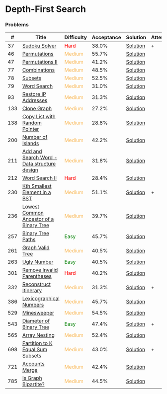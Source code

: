 Depth-First Search
===

### Problems
| #   | Title | Difficulty | Acceptance | Solution  | Attention |
| --- | --- | --- | --- | --- | --- |
|37 | [Sudoku Solver](https://leetcode.com/problems/sudoku-solver/) | <span style="color:red">Hard</span> | 38.0% |[Solution](../problems/37.md)| + |
|46 | [Permutations](https://leetcode.com/problems/permutations/) | <span style="color:#FABC60">Medium</span> | 55.7% |[Solution](../problems/46.md)||
|47 | [Permutations II](https://leetcode.com/problems/permutations-ii/) | <span style="color:#FABC60">Medium</span> | 41.2% |[Solution](../problems/47.md) ||
|77 | [Combinations](https://leetcode.com/problems/combinations/) | <span style="color:#FABC60">Medium</span>  | 48.5% |[Solution](../problems/77.md)
|78 | [Subsets](https://leetcode.com/problems/subsets/) | <span style="color:#FABC60">Medium</span> | 52.5% |[Solution](../problems/78.md)||
|79   |  [Word Search](https://leetcode.com/problems/word-search/) | <span style="color:#FABC60">Medium</span> |31.0%|[Solution](../problems/79.md)| |
|93 | [Restore IP Addresses](https://leetcode.com/problems/restore-ip-addresses/) | <span style="color:#FABC60">Medium</span> | 31.3% |[Solution](../problems/93.md)| |
|133 | [Clone Graph](https://leetcode.com/problems/clone-graph/) | <span style="color:#FABC60">Medium</span> | 27.2% |[Solution](../problems/133.md) | |
|138 |[Copy List with Random Pointer](https://leetcode.com/problems/copy-list-with-random-pointer/) | <span style="color:#FABC60">Medium</span> | 28.8% |[Solution](../problems/138.md) |
|200 | [Number of Islands](https://leetcode.com/problems/number-of-islands/) |  <span style="color:#FABC60">Medium</span>  | 42.2% |[Solution](../problems/200.md) | |
|211 |[Add and Search Word - Data structure design](https://leetcode.com/problems/add-and-search-word-data-structure-design/) | <span style="color:#FABC60">Medium</span> | 31.8% |[Solution](../problems/211.md) |
|212 | [Word Search II](https://leetcode.com/problems/word-search-ii/) | <span style="color:red">Hard</span> | 28.4% |[Solution](../problems/212.md)||
|230 | [Kth Smallest Element in a BST](https://leetcode.com/problems/kth-smallest-element-in-a-bst/) | <span style="color:#FABC60">Medium</span> | 51.1% |[Solution](../problems/230.md)| + |
| 236 | [Lowest Common Ancestor of a Binary Tree](https://leetcode.com/problems/lowest-common-ancestor-of-a-binary-tree/) | <span style="color:#FABC60">Medium</span> | 39.7% |[Solution](../problems/236.md) |
|257  | [Binary Tree Paths](https://leetcode.com/problems/binary-tree-paths/) | <span style="color:green">Easy</span> | 45.7%	|[Solution](../problems/257.md)| |
|261 | [Graph Valid Tree](https://leetcode.com/problems/graph-valid-tree) | <span style="color:#FABC60">Medium</span> | 40.5% |[Solution](../problems/261.md) | |
|263 | [Ugly Number](https://leetcode.com/problems/ugly-number/) | <span style="color:green">Easy</span>| 40.5% |[Solution](../problems/263.md)||
|301 | [Remove Invalid Parentheses](https://leetcode.com/problems/remove-invalid-parentheses/) | <span style="color:red">Hard</span> | 40.2% |[Solution](../problems/301.md) |
|332 | [Reconstruct Itinerary](https://leetcode.com/problems/reconstruct-itinerary/) | <span style="color:#FABC60">Medium</span> | 31.3% |[Solution](../problems/332.md)| + |
|386 | [Lexicographical Numbers](https://leetcode.com/problems/lexicographical-numbers/) | <span style="color:#FABC60">Medium</span>  | 45.7% |[Solution](../problems/386.md)||
|529 | [Minesweeper](https://leetcode.com/problems/minesweeper) | <span style="color:#FABC60">Medium</span> | 54.5% |[Solution](../problems/529.md) | |
|543 |[Diameter of Binary Tree](https://leetcode.com/problems/diameter-of-binary-tree/) | <span style="color:green">Easy</span>  | 47.4% |[Solution](../problems/543.md) | + |
|565 | [Array Nesting](https://leetcode.com/problems/array-nesting/) | <span style="color:#FABC60">Medium</span> | 52.4% |[Solution](../problems/565.md)||
|698 | [Partition to K Equal Sum Subsets](https://leetcode.com/problems/partition-to-k-equal-sum-subsets/) | <span style="color:#FABC60">Medium</span> | 43.0% |[Solution](../problems/698.md)| + |
|721 | [Accounts Merge](https://leetcode.com/problems/accounts-merge/) |<span style="color:#FABC60">Medium</span>   | 42.4% |[Solution](../problems/721.md) | | 
|785 | [Is Graph Bipartite?](https://leetcode.com/problems/is-graph-bipartite/) |<span style="color:#FABC60">Medium</span>   | 44.5% |[Solution](../problems/785.md) | |

